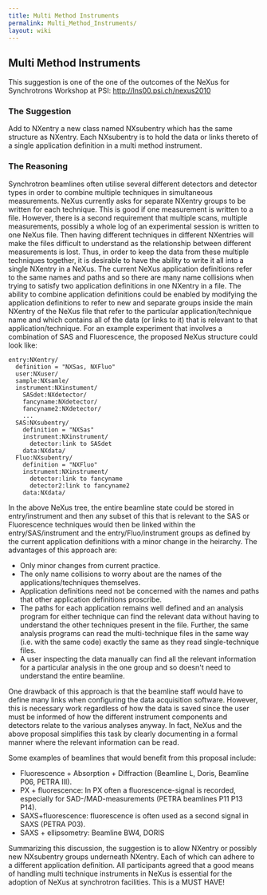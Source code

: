 ```yaml
---
title: Multi Method Instruments
permalink: Multi_Method_Instruments/
layout: wiki
---
```


Multi Method Instruments
------------------------

This suggestion is one of the one of the outcomes of the NeXus for
Synchrotrons Workshop at PSI: <http://lns00.psi.ch/nexus2010>

### The Suggestion

Add to NXentry a new class named NXsubentry which has the same structure
as NXentry. Each NXsubentry is to hold the data or links thereto of a
single application definition in a multi method instrument.

### The Reasoning

Synchrotron beamlines often utilise several different detectors and
detector types in order to combine multiple techniques in simultaneous
measurements. NeXus currently asks for separate NXentry groups to be
written for each technique. This is good if one measurement is written
to a file. However, there is a second requirement that multiple scans,
multiple measurements, possibly a whole log of an experimental session
is written to one NeXus file. Then having different techniques in
different NXentries will make the files difficult to understand as the
relationship between different measurements is lost. Thus, in order to
keep the data from these multiple techniques together, it is desirable
to have the ability to write it all into a single NXentry in a NeXus.
The current NeXus application definitions refer to the same names and
paths and so there are many name collisions when trying to satisfy two
application definitions in one NXentry in a file. The ability to combine
application definitions could be enabled by modifying the application
definitions to refer to new and separate groups inside the main NXentry
of the NeXus file that refer to the particular application/technique
name and which contains all of the data (or links to it) that is
relevant to that application/technique. For an example experiment that
involves a combination of SAS and Fluorescence, the proposed NeXus
structure could look like:


    entry:NXentry/
      definition = "NXSas, NXFluo"
      user:NXuser/
      sample:NXsamle/
      instrument:NXinstument/
        SASdet:NXdetector/
        fancyname:NXdetector/
        fancyname2:NXdetector/
        ...
      SAS:NXsubentry/
        definition = "NXSas"
        instrument:NXinstrument/
          detector:link to SASdet
        data:NXdata/
      Fluo:NXsubentry/
        definition = "NXFluo"
        instrument:NXinstrument/
          detector:link to fancyname
          detector2:link to fancyname2
        data:NXdata/

In the above NeXus tree, the entire beamline state could be stored in
entry/instrument and then any subset of this that is relevant to the SAS
or Fluorescence techniques would then be linked within the
entry/SAS/instrument and the entry/Fluo/instrument groups as defined by
the current application definitions with a minor change in the
heirarchy. The advantages of this approach are:

-   Only minor changes from current practice.
-   The only name collisions to worry about are the names of the
    applications/techniques themselves.
-   Application definitions need not be concerned with the names and
    paths that other application definitions proscribe.
-   The paths for each application remains well defined and an analysis
    program for either technique can find the relevant data without
    having to understand the other techniques present in the file.
    Further, the same analysis programs can read the multi-technique
    files in the same way (i.e. with the same code) exactly the same as
    they read single-technique files.
-   A user inspecting the data manually can find all the relevant
    information for a particular analysis in the one group and so
    doesn't need to understand the entire beamline.

One drawback of this approach is that the beamline staff would have to
define many links when configuring the data acquisition software.
However, this is necessary work regardless of how the data is saved
since the user must be informed of how the different instrument
components and detectors relate to the various analyses anyway. In fact,
NeXus and the above proposal simplifies this task by clearly documenting
in a formal manner where the relevant information can be read.

Some examples of beamlines that would benefit from this proposal
include:

-   Fluorescence + Absorption + Diffraction (Beamline L, Doris, Beamline
    P06, PETRA III).
-   PX + fluorescence: In PX often a fluorescence-signal is recorded,
    especially for SAD-/MAD-measurements (PETRA beamlines P11 P13 P14).
-   SAXS+fluorescence: fluorescence is often used as a second signal in
    SAXS (PETRA P03).
-   SAXS + ellipsometry: Beamline BW4, DORIS

Summarizing this discussion, the suggestion is to allow NXentry or
possibly new NXsubentry groups underneath NXentry. Each of which can
adhere to a different application definition. All participants agreed
that a good means of handling multi technique instruments in NeXus is
essential for the adoption of NeXus at synchrotron facilities. This is a
MUST HAVE!
